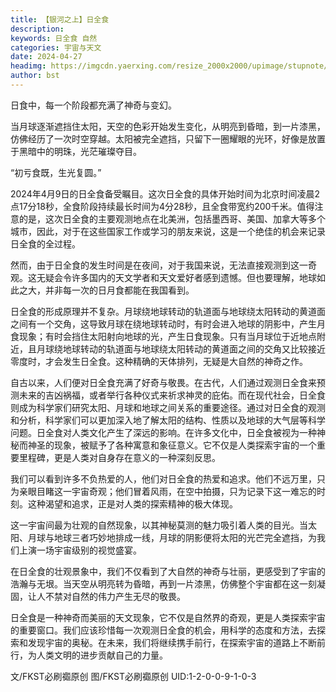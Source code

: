 ```yaml
---
title: 【银河之上】日全食
description: 
keywords: 日全食 自然
categories: 宇宙与天文
date: 2024-04-27
headimg: https://imgcdn.yaerxing.com/resize_2000x2000/upimage/stupnote/2024/04/27/1714206706_12009103_3645.jpg
author: bst
---
```


日食中，每一个阶段都充满了神奇与变幻。

当月球逐渐遮挡住太阳，天空的色彩开始发生变化，从明亮到昏暗，到一片漆黑，仿佛经历了一次时空穿越。太阳被完全遮挡，只留下一圈耀眼的光环，好像是放置于黑暗中的明珠，光茫璀璨夺目。

“初亏食既，生光复圆。”

<!-- more --> 

2024年4月9日的日全食备受瞩目。这次日全食的具体开始时间为北京时间凌晨2点17分18秒，全食阶段持续最长时间为4分28秒，且全食带宽约200千米。值得注意的是，这次日全食的主要观测地点在北美洲，包括墨西哥、美国、加拿大等多个城市，因此，对于在这些国家工作或学习的朋友来说，这是一个绝佳的机会来记录日全食的全过程。

然而，由于日全食的发生时间是在夜间，对于我国来说，无法直接观测到这一奇观。这无疑会令许多国内的天文学者和天文爱好者感到遗憾。但也要理解，地球如此之大，并非每一次的日月食都能在我国看到。

日全食的形成原理并不复杂。月球绕地球转动的轨道面与地球绕太阳转动的黄道面之间有一个交角，这导致月球在绕地球转动时，有时会进入地球的阴影中，产生月食现象；有时会挡住太阳射向地球的光，产生日食现象。只有当月球位于近地点附近，且月球绕地球转动的轨道面与地球绕太阳转动的黄道面之间的交角又比较接近零度时，才会发生日全食。这种精确的天体排列，无疑是大自然的神奇之作。

自古以来，人们便对日全食充满了好奇与敬畏。在古代，人们通过观测日全食来预测未来的吉凶祸福，或者举行各种仪式来祈求神灵的庇佑。而在现代社会，日全食则成为科学家们研究太阳、月球和地球之间关系的重要途径。通过对日全食的观测和分析，科学家们可以更加深入地了解太阳的结构、性质以及地球的大气层等科学问题。日全食对人类文化产生了深远的影响。在许多文化中，日全食被视为一种神秘而神圣的现象，被赋予了各种寓意和象征意义。它不仅是人类探索宇宙的一个重要里程碑，更是人类对自身存在意义的一种深刻反思。

我们可以看到许多不负热爱的人，他们对日全食的热爱和追求。他们不远万里，只为亲眼目睹这一宇宙奇观；他们冒着风雨，在空中拍摄，只为记录下这一难忘的时刻。这种渴望和追求，正是对人类的探索精神的极大体现。

这一宇宙间最为壮观的自然现象，以其神秘莫测的魅力吸引着人类的目光。当太阳、月球与地球三者巧妙地排成一线，月球的阴影便将太阳的光芒完全遮挡，为我们上演一场宇宙级别的视觉盛宴。

在日全食的壮观景象中，我们不仅看到了大自然的神奇与壮丽，更感受到了宇宙的浩瀚与无垠。当天空从明亮转为昏暗，再到一片漆黑，仿佛整个宇宙都在这一刻凝固，让人不禁对自然的伟力产生无尽的敬畏。

日全食是一种神奇而美丽的天文现象，它不仅是自然界的奇观，更是人类探索宇宙的重要窗口。我们应该珍惜每一次观测日全食的机会，用科学的态度和方法，去探索和发现宇宙的奥秘。在未来，我们将继续携手前行，在探索宇宙的道路上不断前行，为人类文明的进步贡献自己的力量。

文/FKST必刷禵原创
图/FKST必刷禵原创
UID:1-2-0-0-9-1-0-3
